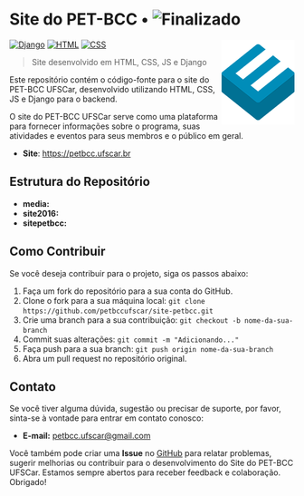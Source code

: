 # Site do PET-BCC • ![Finalizado](https://img.shields.io/badge/Finalizado-blue)

[![Django](https://img.shields.io/badge/Django-092E20.svg?style=for-the-badge&logo=django&logoColor=white)](https://www.djangoproject.com/)
[![HTML](https://img.shields.io/badge/HTML-E34F26.svg?style=for-the-badge&logo=html5&logoColor=white)](https://developer.mozilla.org/en-US/docs/Web/HTML)
[![CSS](https://img.shields.io/badge/CSS-1572B6.svg?style=for-the-badge&logo=css3&logoColor=white)](https://developer.mozilla.org/en-US/docs/Web/CSS)
<img src="https://raw.githubusercontent.com/petbccufscar/.github/main/profile/icon.png" align="right" />

> Site desenvolvido em HTML, CSS, JS e Django

Este repositório contém o código-fonte para o site do PET-BCC UFSCar, desenvolvido utilizando HTML, CSS, JS e Django para o backend.

O site do PET-BCC UFSCar serve como uma plataforma para fornecer informações sobre o programa, suas atividades e eventos para seus membros e o público em geral.

- **Site**: https://petbcc.ufscar.br

## Estrutura do Repositório

- **media:**
- **site2016:**
- **sitepetbcc:**

## Como Contribuir

Se você deseja contribuir para o projeto, siga os passos abaixo:

1. Faça um fork do repositório para a sua conta do GitHub.
2. Clone o fork para a sua máquina local: `git clone https://github.com/petbccufscar/site-petbcc.git`
3. Crie uma branch para a sua contribuição: `git checkout -b nome-da-sua-branch`
4. Commit suas alterações: `git commit -m "Adicionando..."`
5. Faça push para a sua branch: `git push origin nome-da-sua-branch`
6. Abra um pull request no repositório original.

## Contato

Se você tiver alguma dúvida, sugestão ou precisar de suporte, por favor, sinta-se à vontade para entrar em contato conosco:

- **E-mail:** petbcc.ufscar@gmail.com

Você também pode criar uma **Issue** no [GitHub](https://github.com/petbccufscar/site-petbcc/issues) para relatar problemas, sugerir melhorias ou contribuir para o desenvolvimento do Site do PET-BCC UFSCar. Estamos sempre abertos para receber feedback e colaboração. Obrigado!
